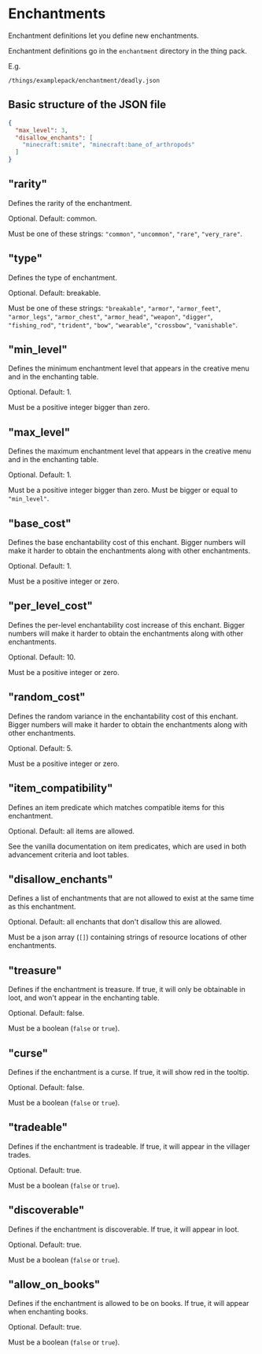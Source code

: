 # Enchantments

Enchantment definitions let you define new enchantments.

Enchantment definitions go in the `enchantment` directory in the thing pack.

E.g.
```
/things/examplepack/enchantment/deadly.json
```

## Basic structure of the JSON file

```json
{
  "max_level": 3,
  "disallow_enchants": [
    "minecraft:smite", "minecraft:bane_of_arthropods"
  ]
}
```

## "rarity"

Defines the rarity of the enchantment.

Optional. Default: common.

Must be one of these strings: `"common"`, `"uncommon"`, `"rare"`, `"very_rare"`.

## "type"

Defines the type of enchantment.

Optional. Default: breakable.

Must be one of these strings: `"breakable"`, `"armor"`, `"armor_feet"`, `"armor_legs"`, `"armor_chest"`, `"armor_head"`, `"weapon"`, `"digger"`, `"fishing_rod"`, `"trident"`, `"bow"`, `"wearable"`, `"crossbow"`, `"vanishable"`.

## "min_level"

Defines the minimum enchantment level that appears in the creative menu and in the enchanting table.

Optional. Default: 1.

Must be a positive integer bigger than zero.

## "max_level"

Defines the maximum enchantment level that appears in the creative menu and in the enchanting table.

Optional. Default: 1.

Must be a positive integer bigger than zero. Must be bigger or equal to `"min_level"`.

## "base_cost"

Defines the base enchantability cost of this enchant. Bigger numbers will make it harder to obtain the enchantments along with other enchantments.

Optional. Default: 1.

Must be a positive integer or zero.

## "per_level_cost"

Defines the per-level enchantability cost increase of this enchant. Bigger numbers will make it harder to obtain the enchantments along with other enchantments.

Optional. Default: 10.

Must be a positive integer or zero.

## "random_cost"

Defines the random variance in the enchantability cost of this enchant. Bigger numbers will make it harder to obtain the enchantments along with other enchantments.

Optional. Default: 5.

Must be a positive integer or zero.

## "item_compatibility"

Defines an item predicate which matches compatible items for this enchantment.

Optional. Default: all items are allowed.

See the vanilla documentation on item predicates, which are used in both advancement criteria and loot tables.

## "disallow_enchants"

Defines a list of enchantments that are not allowed to exist at the same time as this enchantment.

Optional. Default: all enchants that don't disallow this are allowed.

Must be a json array (`[]`) containing strings of resource locations of other enchantments.

## "treasure"

Defines if the enchantment is treasure. If true, it will only be obtainable in loot, and won't appear in the enchanting table.

Optional. Default: false.

Must be a boolean (`false` or `true`).

## "curse"

Defines if the enchantment is a curse. If true, it will show red in the tooltip.

Optional. Default: false.

Must be a boolean (`false` or `true`).

## "tradeable"

Defines if the enchantment is tradeable. If true, it will appear in the villager trades.

Optional. Default: true.

Must be a boolean (`false` or `true`).

## "discoverable"

Defines if the enchantment is discoverable. If true, it will appear in loot.

Optional. Default: true.

Must be a boolean (`false` or `true`).

## "allow_on_books"

Defines if the enchantment is allowed to be on books. If true, it will appear when enchanting books.

Optional. Default: true.

Must be a boolean (`false` or `true`).
